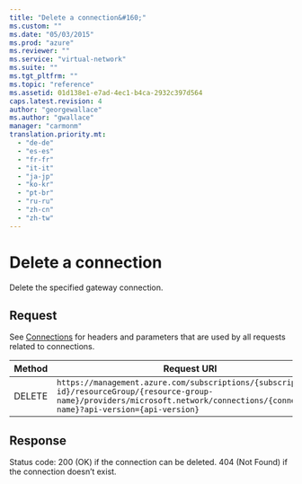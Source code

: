 ```yaml
---
title: "Delete a connection&#160;"
ms.custom: ""
ms.date: "05/03/2015"
ms.prod: "azure"
ms.reviewer: ""
ms.service: "virtual-network"
ms.suite: ""
ms.tgt_pltfrm: ""
ms.topic: "reference"
ms.assetid: 01d138e1-e7ad-4ec1-b4ca-2932c397d564
caps.latest.revision: 4
author: "georgewallace"
ms.author: "gwallace"
manager: "carmonm"
translation.priority.mt: 
  - "de-de"
  - "es-es"
  - "fr-fr"
  - "it-it"
  - "ja-jp"
  - "ko-kr"
  - "pt-br"
  - "ru-ru"
  - "zh-cn"
  - "zh-tw"
---
```

# Delete a connection&#160;
Delete the specified gateway connection.  
  
## Request  
 See [Connections](../NetworkGateway/connections.md) for headers and parameters that are used by all requests related to connections.  
  
|Method|Request URI|  
|------------|-----------------|  
|DELETE|`https://management.azure.com/subscriptions/{subscription-id}/resourceGroup/{resource-group-name}/providers/microsoft.network/connections/{connection-name}?api-version={api-version}`|  
  
## Response  
 Status code: 200 (OK) if the connection can be deleted. 404 (Not Found) if the connection doesn’t exist.